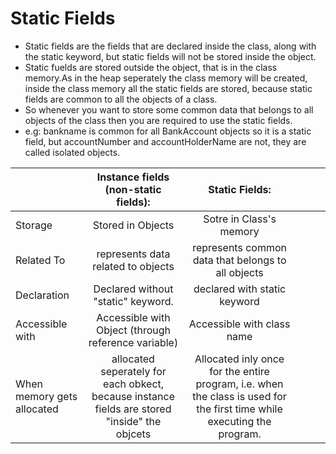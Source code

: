 # Static Fields
- Static fields are the fields that are declared inside the class, along with the static keyword, but static fields will not be stored inside the object.
- Static fuelds are stored outside the object, that is in the class memory.As in the heap seperately the class memory will be created, inside the class memory all the static fields are stored, because static fields are common to all the objects of a class.
- So whenever you want to store some common data that belongs to all objects of the class then you are required to use the static fields. 
- e.g: bankname is common for all BankAccount objects so it is a static field, but accountNumber and accountHolderName are not, they are called isolated objects.


|                            |                              Instance fields (non-static fields):                             |                                                      Static Fields:                                                     |   |   |   |
|----------------------------|:---------------------------------------------------------------------------------------------:|:-----------------------------------------------------------------------------------------------------------------------:|---|---|---|
| Storage                    | Stored in Objects                                                                             | Sotre in Class's memory                                                                                                 |   |   |   |
| Related To                 | represents data related to objects                                                            | represents common data that belongs to all objects                                                                      |   |   |   |
| Declaration                | Declared without "static" keyword.                                                            | declared with static keyword                                                                                            |   |   |   |
| Accessible with            | Accessible with Object (through reference variable)                                           | Accessible with class name                                                                                              |   |   |   |
| When memory gets allocated | allocated seperately for each obkect, because instance fields are stored "inside" the objcets | Allocated inly once for the entire program, i.e. when the class is used for the first time while executing the program. |   |   |   |

